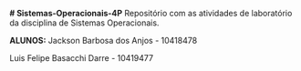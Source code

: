 **# Sistemas-Operacionais-4P**
Repositório com as atividades de laboratório da disciplina de Sistemas Operacionais.

**ALUNOS:**
Jackson Barbosa dos Anjos - 10418478

Luis Felipe Basacchi Darre - 10419477
